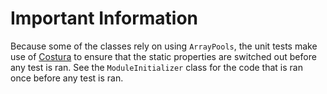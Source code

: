 ﻿Important Information
=====================

Because some of the classes rely on using `ArrayPools`, the unit tests make use
of [Costura](https://github.com/Fody/Costura) to ensure that the static
properties are switched out before any test is ran. See the `ModuleInitializer`
class for the code that is ran once before any test is ran.
